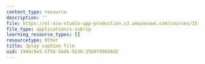 ```yaml
---
content_type: resource
description: ''
file: https://ol-ocw-studio-app-production.s3.amazonaws.com/courses/15-s21-nuts-and-bolts-of-business-plans-january-iap-2014/194dc9e55f585bdb923025b9799658d2_ZcPNcoTbkIU.vtt
file_type: application/x-subrip
learning_resource_types: []
resourcetype: Other
title: 3play caption file
uid: 194dc9e5-5f58-5bdb-9230-25b9799658d2
---
```

